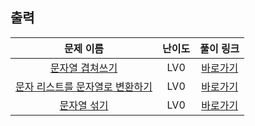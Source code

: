## 출력

|        문제 이름         |         난이도          |        풀이 링크         |          
| :-----: | :-----: | :-----: |
| <a href="https://school.programmers.co.kr/learn/courses/30/lessons/181943" target="_blank">문자열 겹쳐쓰기</a> | LV0 | <a href="./solution/문자열 겹쳐쓰기.cpp">바로가기</a> |
| <a href="https://school.programmers.co.kr/learn/courses/30/lessons/181941" target="_blank">문자 리스트를 문자열로 변환하기</a> | LV0 | <a href="./solution/문자 리스트를 문자열로 변환하기.cpp">바로가기</a> |
| <a href="https://school.programmers.co.kr/learn/courses/30/lessons/181942" target="_blank">문자열 섞기</a> | LV0 | <a href="./solution/문자열 섞기.cpp">바로가기</a> |